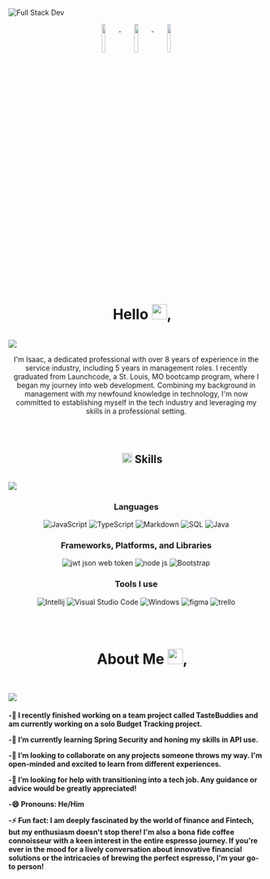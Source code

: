 ![Full Stack Dev](https://cdn.discordapp.com/attachments/225383532850053120/1121540252826357830/Yellow_Corporate_LinkedIn_Banner.png)

<p align="center">
  <a href="https://www.linkedin.com/in/isaac-belmonte/" target"_blank">
    <img src="https://cdn.discordapp.com/attachments/225383532850053120/1123100014554652814/Yellow_Corporate_LinkedIn_Banner1.png" width="12%" valign="top">
  </a>
   <a href="https://twitter.com/AizaDigital" target"_blank>
    <img src="https://cdn.discordapp.com/attachments/225383532850053120/1124502596875472906/Yellow_Corporate_LinkedIn_Banner6.png" width="12%" valign="top">
  </a>
  <a href="mailto:belmontei9595@gmail.com" target"_blank>
    <img src="https://cdn.discordapp.com/attachments/225383532850053120/1124503616724664430/Yellow_Corporate_LinkedIn_Banner8.png" width="12%" valign="top">
  </a>

  
</p>  

<br>

<div id="user-content-toc">
  <ul align="center">
    <summary><h1 style="display: inline-block">Hello <img src="https://media.giphy.com/media/hvRJCLFzcasrR4ia7z/giphy.gif" width="30">,</h1></summary>
  </ul>
</div>

<img src="https://user-images.githubusercontent.com/73097560/115834477-dbab4500-a447-11eb-908a-139a6edaec5c.gif">

<br>

<p align="center">I'm Isaac, a dedicated professional with over 8 years of experience in the service industry, including 5 years in management roles. I recently graduated from Launchcode, a St. Louis, MO bootcamp program, where I began my journey into web development. Combining my background in management with my newfound knowledge in technology, I'm now committed to establishing myself in the tech industry and leveraging my skills in a professional setting.</p>

<br>

<div id="user-content-toc">
  <ul align="center">
    <summary><h2 style="display: inline-block"><img src="https://media2.giphy.com/media/QssGEmpkyEOhBCb7e1/giphy.gif?cid=ecf05e47a0n3gi1bfqntqmob8g9aid1oyj2wr3ds3mg700bl&rid=giphy.gif" width ="20"> Skills</h2></summary>
  </ul>
</div>

<img src="https://user-images.githubusercontent.com/73097560/115834477-dbab4500-a447-11eb-908a-139a6edaec5c.gif">



<h3 align="center">Languages</h3>
<p align="center">
  <img alt="JavaScript" src="https://img.shields.io/badge/javascript-%23323330.svg?style=for-the-badge&logo=javascript&logoColor=%23F7DF1E">
  <img alt="TypeScript" src="https://img.shields.io/badge/typescript-%23007ACC.svg?style=for-the-badge&logo=typescript&logoColor=white">
  <img alt="Markdown" src="https://img.shields.io/badge/html5-%23E34F26.svg?style=for-the-badge&logo=html5&logoColor=white">
  <img alt="SQL" src="https://img.shields.io/badge/css3-%231572B6.svg?style=for-the-badge&logo=css3&logoColor=white">
  <img alt="Java" src="https://img.shields.io/badge/java-%23ED8B00.svg?style=for-the-badge&logo=openjdk&logoColor=white">
</p>

<h3 align="center">Frameworks, Platforms, and Libraries</h3>
<p align="center">
  <img alt="jwt json web token" src="https://img.shields.io/badge/JWT-black?style=for-the-badge&logo=JSON%20web%20tokens">
  <img alt="node js" src="https://img.shields.io/badge/node.js-6DA55F?style=for-the-badge&logo=node.js&logoColor=white">
  <img alt="Bootstrap" src="https://img.shields.io/badge/bootstrap-%238511FA.svg?style=for-the-badge&logo=bootstrap&logoColor=white">


</p>



<h3 align="center">Tools I use</h3>
<p align="center">
  <img alt="Intellij" src="https://img.shields.io/badge/IntelliJIDEA-000000.svg?style=for-the-badge&logo=intellij-idea&logoColor=white">
  <img alt="Visual Studio Code" src="https://img.shields.io/badge/Visual%20Studio%20Code-0078d7.svg?style=for-the-badge&logo=visual-studio-code&logoColor=white">
  <img alt="Windows" src="https://img.shields.io/badge/Windows-0078D6?style=for-the-badge&logo=windows&logoColor=white">
  <img alt="figma" src="https://img.shields.io/badge/figma-%23F24E1E.svg?style=for-the-badge&logo=figma&logoColor=white">
  <img alt="trello" src="https://img.shields.io/badge/Trello-%23026AA7.svg?style=for-the-badge&logo=Trello&logoColor=white">
</p>


<br>

<div id="user-content-toc">
  <ul align="center">
    <summary><h1 style="display: inline-block">About Me <img src="https://media.giphy.com/media/QWvra259h4LCvdJnxP/giphy.gif" width="30">,</h1></summary>
  </ul>
</div>

<br>

<img src="https://user-images.githubusercontent.com/73097560/115834477-dbab4500-a447-11eb-908a-139a6edaec5c.gif">


<h4><p align="left">-🔭 I recently finished working on a team project called TasteBuddies and am currently working on a solo Budget Tracking project.
    
<p align="left">-🌱 I’m currently learning Spring Security and honing my skills in API use.
    
<p align="left">-👯 I’m looking to collaborate on any projects someone throws my way. I'm open-minded and excited to learn from different experiences.
    
<p align="left">-🤔 I’m looking for help with transitioning into a tech job. Any guidance or advice would be greatly appreciated!

<p align="left">-😄 Pronouns: He/Him
    
<p align="left">-⚡ Fun fact: I am deeply fascinated by the world of finance and Fintech, but my enthusiasm doesn't stop there! I'm also a bona fide coffee connoisseur with a keen interest in the entire espresso journey. If you're ever in the mood for a lively conversation about innovative financial solutions or the intricacies of brewing the perfect espresso, I'm your go-to person!</p></h4>

